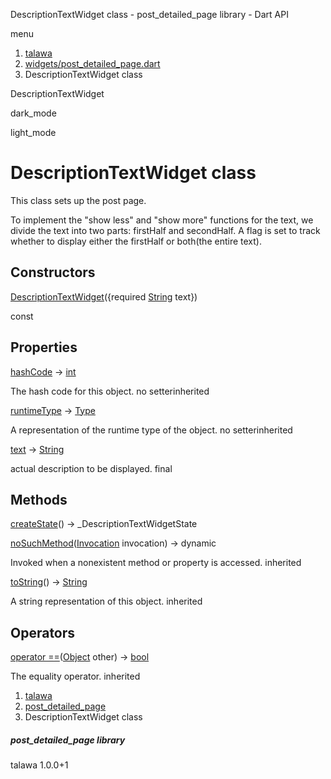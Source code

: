 




DescriptionTextWidget class - post\_detailed\_page library - Dart API







menu

1. [talawa](../index.html)
2. [widgets/post\_detailed\_page.dart](../file-___home_harshil_Desktop_open-source_palisadoes_talawa_lib_widgets_post_detailed_page/)
3. DescriptionTextWidget class

DescriptionTextWidget


dark\_mode

light\_mode




# DescriptionTextWidget class


This class sets up the post page.

To implement the "show less" and "show more" functions for the text,
we divide the text into two parts: firstHalf and secondHalf. A flag is set to
track whether to display either the firstHalf or both(the entire text).


## Constructors

[DescriptionTextWidget](../file-___home_harshil_Desktop_open-source_palisadoes_talawa_lib_widgets_post_detailed_page/DescriptionTextWidget/DescriptionTextWidget.html)({required [String](https://api.flutter.dev/flutter/dart-core/String-class.html) text})

const



## Properties

[hashCode](https://api.flutter.dev/flutter/dart-core/Object/hashCode.html)
→ [int](https://api.flutter.dev/flutter/dart-core/int-class.html)

The hash code for this object.
no setterinherited

[runtimeType](https://api.flutter.dev/flutter/dart-core/Object/runtimeType.html)
→ [Type](https://api.flutter.dev/flutter/dart-core/Type-class.html)

A representation of the runtime type of the object.
no setterinherited

[text](../file-___home_harshil_Desktop_open-source_palisadoes_talawa_lib_widgets_post_detailed_page/DescriptionTextWidget/text.html)
→ [String](https://api.flutter.dev/flutter/dart-core/String-class.html)

actual description to be displayed.
final



## Methods

[createState](../file-___home_harshil_Desktop_open-source_palisadoes_talawa_lib_widgets_post_detailed_page/DescriptionTextWidget/createState.html)()
→ \_DescriptionTextWidgetState



[noSuchMethod](https://api.flutter.dev/flutter/dart-core/Object/noSuchMethod.html)([Invocation](https://api.flutter.dev/flutter/dart-core/Invocation-class.html) invocation)
→ dynamic


Invoked when a nonexistent method or property is accessed.
inherited

[toString](https://api.flutter.dev/flutter/dart-core/Object/toString.html)()
→ [String](https://api.flutter.dev/flutter/dart-core/String-class.html)


A string representation of this object.
inherited



## Operators

[operator ==](https://api.flutter.dev/flutter/dart-core/Object/operator_equals.html)([Object](https://api.flutter.dev/flutter/dart-core/Object-class.html) other)
→ [bool](https://api.flutter.dev/flutter/dart-core/bool-class.html)


The equality operator.
inherited



 


1. [talawa](../index.html)
2. [post\_detailed\_page](../file-___home_harshil_Desktop_open-source_palisadoes_talawa_lib_widgets_post_detailed_page/)
3. DescriptionTextWidget class

##### post\_detailed\_page library





talawa
1.0.0+1






